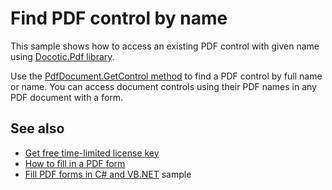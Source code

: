 # Find PDF control by name
This sample shows how to access an existing PDF control with given name using [Docotic.Pdf library](https://bitmiracle.com/pdf-library/).

Use the [PdfDocument.GetControl method](https://api.docotic.com/pdfdocument-getcontrol)
to find a PDF control by full name or name. You can access document controls using their PDF names
in any PDF document with a form.

## See also
* [Get free time-limited license key](https://bitmiracle.com/pdf-library/download)
* [How to fill in a PDF form](https://bitmiracle.com/pdf-library/edit/#fill-form)
* [Fill PDF forms in C# and VB.NET](/Samples/Forms%20and%20Annotations/FillForm) sample